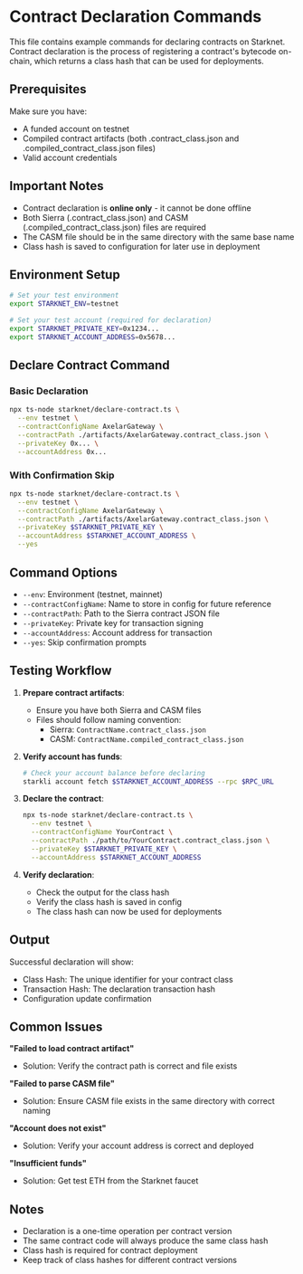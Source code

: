 # Contract Declaration Commands

This file contains example commands for declaring contracts on Starknet. Contract declaration is the process of registering a contract's bytecode on-chain, which returns a class hash that can be used for deployments.

## Prerequisites

Make sure you have:
- A funded account on testnet
- Compiled contract artifacts (both .contract_class.json and .compiled_contract_class.json files)
- Valid account credentials

## Important Notes

- Contract declaration is **online only** - it cannot be done offline
- Both Sierra (.contract_class.json) and CASM (.compiled_contract_class.json) files are required
- The CASM file should be in the same directory with the same base name
- Class hash is saved to configuration for later use in deployment

## Environment Setup

```bash
# Set your test environment
export STARKNET_ENV=testnet

# Set your test account (required for declaration)
export STARKNET_PRIVATE_KEY=0x1234...
export STARKNET_ACCOUNT_ADDRESS=0x5678...
```

## Declare Contract Command

### Basic Declaration

```bash
npx ts-node starknet/declare-contract.ts \
  --env testnet \
  --contractConfigName AxelarGateway \
  --contractPath ./artifacts/AxelarGateway.contract_class.json \
  --privateKey 0x... \
  --accountAddress 0x...
```

### With Confirmation Skip

```bash
npx ts-node starknet/declare-contract.ts \
  --env testnet \
  --contractConfigName AxelarGateway \
  --contractPath ./artifacts/AxelarGateway.contract_class.json \
  --privateKey $STARKNET_PRIVATE_KEY \
  --accountAddress $STARKNET_ACCOUNT_ADDRESS \
  --yes
```

## Command Options

- `--env`: Environment (testnet, mainnet)
- `--contractConfigName`: Name to store in config for future reference
- `--contractPath`: Path to the Sierra contract JSON file
- `--privateKey`: Private key for transaction signing
- `--accountAddress`: Account address for transaction
- `--yes`: Skip confirmation prompts

## Testing Workflow

1. **Prepare contract artifacts**:
   - Ensure you have both Sierra and CASM files
   - Files should follow naming convention:
     - Sierra: `ContractName.contract_class.json`
     - CASM: `ContractName.compiled_contract_class.json`

2. **Verify account has funds**:
   ```bash
   # Check your account balance before declaring
   starkli account fetch $STARKNET_ACCOUNT_ADDRESS --rpc $RPC_URL
   ```

3. **Declare the contract**:
   ```bash
   npx ts-node starknet/declare-contract.ts \
     --env testnet \
     --contractConfigName YourContract \
     --contractPath ./path/to/YourContract.contract_class.json \
     --privateKey $STARKNET_PRIVATE_KEY \
     --accountAddress $STARKNET_ACCOUNT_ADDRESS
   ```

4. **Verify declaration**:
   - Check the output for the class hash
   - Verify the class hash is saved in config
   - The class hash can now be used for deployments

## Output

Successful declaration will show:
- Class Hash: The unique identifier for your contract class
- Transaction Hash: The declaration transaction hash
- Configuration update confirmation

## Common Issues

**"Failed to load contract artifact"**
- Solution: Verify the contract path is correct and file exists

**"Failed to parse CASM file"**
- Solution: Ensure CASM file exists in the same directory with correct naming

**"Account does not exist"**
- Solution: Verify your account address is correct and deployed

**"Insufficient funds"**
- Solution: Get test ETH from the Starknet faucet

## Notes

- Declaration is a one-time operation per contract version
- The same contract code will always produce the same class hash
- Class hash is required for contract deployment
- Keep track of class hashes for different contract versions
